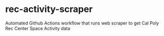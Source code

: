 # rec-activity-scraper
Automated Github Actions workflow that runs web scraper to get Cal Poly Rec Center Space Activity data
